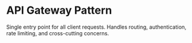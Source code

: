 # API Gateway Pattern
Single entry point for all client requests. Handles routing, authentication, rate limiting, and cross-cutting concerns.
